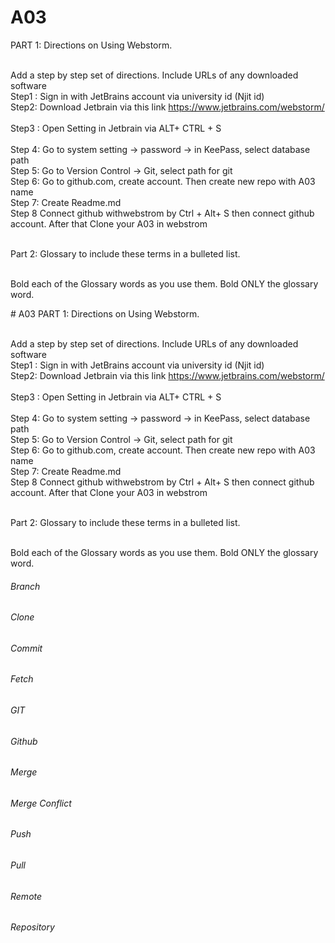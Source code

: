 
# A03
PART 1: Directions on Using Webstorm.

<br > Add a step by step set of directions. Include URLs of any downloaded software 
<br > Step1 : Sign in with JetBrains account via university id (Njit id) 
<br > Step2: Download Jetbrain via this link https://www.jetbrains.com/webstorm/  
<br > Step3 : Open Setting in Jetbrain via ALT+ CTRL + S  
<br > Step 4: Go to system setting -> password -> in KeePass, select database path
<br > Step 5: Go to Version Control -> Git, select path for git 
<br > Step 6: Go to github.com, create account. Then create new repo with A03 name 
<br > Step 7: Create Readme.md 
<br > Step 8 Connect github withwebstrom by Ctrl + Alt+ S then connect github account. After that Clone your A03 in webstrom

<br > Part 2: Glossary to include these terms in a bulleted list.

<br > Bold each of the Glossary words as you use them.  Bold ONLY the glossary word.


<!DOCTYPE html>
<html lang="en">
<head>
  <meta charset="UTF-8">
  <title>Title</title>
</head>
<body>
# A03
PART 1: Directions on Using Webstorm.

<br > Add a step by step set of directions. Include URLs of any downloaded software 
<br > Step1 : Sign in with JetBrains account via university id (Njit id) 
<br > Step2: Download Jetbrain via this link https://www.jetbrains.com/webstorm/  
<br > Step3 : Open Setting in Jetbrain via ALT+ CTRL + S  
<br > Step 4: Go to system setting -> password -> in KeePass, select database path
<br > Step 5: Go to Version Control -> Git, select path for git 
<br > Step 6: Go to github.com, create account. Then create new repo with A03 name 
<br > Step 7: Create Readme.md 
<br > Step 8 Connect github withwebstrom by Ctrl + Alt+ S then connect github account. After that Clone your A03 in webstrom

<br > Part 2: Glossary to include these terms in a bulleted list.

<br > Bold each of the Glossary words as you use them.  Bold ONLY the glossary word.

###### Branch
###### Clone
###### Commit
###### Fetch
###### GIT
###### Github
###### Merge
###### Merge Conflict
###### Push
###### Pull
###### Remote
###### Repository


